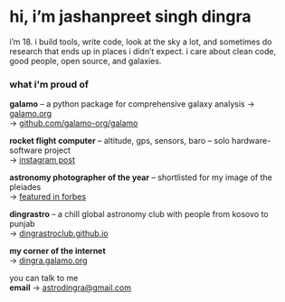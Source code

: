 # hi, i’m jashanpreet singh dingra

i’m 18. i build tools, write code, look at the sky a lot, and sometimes do research that ends up in places i didn’t expect.
i care about clean code, good people, open source, and galaxies.

### what i'm proud of

**galamo** – a python package for comprehensive galaxy analysis
→ [galamo.org](https://www.galamo.org)  
→ [github.com/galamo-org/galamo](https://github.com/galamo-org/galamo)

**rocket flight computer** – altitude, gps, sensors, baro – solo hardware-software project  
→ [instagram post](https://www.instagram.com/p/CxZi1EwRvNS/)

**astronomy photographer of the year** – shortlisted for my image of the pleiades  
→ [featured in forbes](https://www.forbes.com/sites/jamiecartereurope/2021/07/01/in-photos-dolphin-head-martian-sunset-and-angry-sun-star-in-astronomy-photographer-of-the-year-competition-entries/)

**dingrastro** – a chill global astronomy club with people from kosovo to punjab  
→ [dingrastroclub.github.io](https://dingrastroclub.github.io)

**my corner of the internet**  
→ [dingra.galamo.org](https://dingra.galamo.org)

you can talk to me  
**email** → astrodingra@gmail.com  
